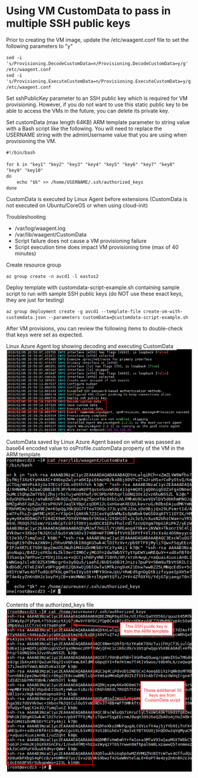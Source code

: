# Using VM CustomData to pass in multiple SSH public keys

Prior to creating the VM image, update the /etc/waagent.conf file to set the following parameters to "y"
```
sed -i 's/Provisioning.DecodeCustomData=n/Provisioning.DecodeCustomData=y/g' /etc/waagent.conf
sed -i 's/Provisioning.ExecuteCustomData=n/Provisioning.ExecuteCustomData=y/g' /etc/waagent.conf
```

Set sshPublicKey parameter to an SSH public key which is required for VM provisioning. However, if you do not want to use this static public key to be able to access the VMs in the future, you can delete its private key.

Set customData (max length 64KB) ARM template parameter to string value with a Bash script like the following. You will need to replace the USERNAME string with the adminUsername value that you are using when provisioning the VM. 
```
#!/bin/bash

for k in "key1" "key2" "key3" "key4" "key5" "key6" "key7" "key8" "key9" "key10"
do
    echo "$k" >> /home/USERNAME/.ssh/authorized_keys
done
```

CustomData is executed by Linux Agent before extensions (CustomData is not executed on Ubuntu/CoreOS or when using cloud-init)

Troubleshooting
* /var/log/waagent.log
* /var/lib/waagent/CustomData
* Script failure does not cause a VM provisioning failure
* Script execution time does impact VM provisioning time (max of 40 minutes)

Create resource group
```
az group create -n avcd1 -l eastus2
```

Deploy template with customdata-script-example.sh containing sample script to run with sample SSH public keys (do NOT use these exact keys, they are just for testing)
```
az group deployment create -g avcd1 --template-file create-vm-with-customdata.json --parameters customData=@customdata-script-example.sh
```

After VM provisions, you can review the following items to double-check that keys were set as expected.

Linux Azure Agent log showing decoding and executing CustomData
![waagent log screenshot](images/waagent-log.png)

CustomData saved by Linux Azure Agent based on what was passed as base64 encoded value to osProfile.customData property of the VM in the ARM template
![waagent log screenshot](images/waagent-customdata.png)

Contents of the authorized_keys file
![authorizedkeys screenshot](images/authorized_keys.png)